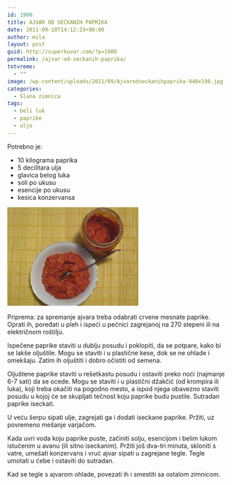 ```yaml
---
id: 1900
title: AJVAR OD SECKANIH PAPRIKA
date: 2011-09-10T14:12:23+00:00
author: mila
layout: post
guid: http://superkuvar.com/?p=1900
permalink: /ajvar-od-seckanih-paprika/
totvreme:
  - ""
image: /wp-content/uploads/2011/09/Ajvarodseckanihpaprika-940x198.jpg
categories:
  - Slana zimnica
tags:
  - beli luk
  - paprike
  - ulje
---
```

Potrebno je:

  * 10 kilograma paprika
  * 5 decilitara ulja
  * glavica belog luka
  * soli po ukusu
  * esencije po ukusu
  * kesica konzervansa

<img class="alignnone size-medium wp-image-4169" title="Ajvarodseckanihpaprika" src="/wp-content/uploads/2011/09/Ajvarodseckanihpaprika-300x225.jpg" alt="" width="300" height="225" /> 

Priprema: za spremanje ajvara treba odabrati crvene mesnate paprike. Oprati ih, poređati u pleh i ispeći u pećnici zagrejanoj na 270 stepeni ili na električnom roštilju.

Ispečene paprike staviti u dublju posudu i poklopiti, da se potpare, kako bi se lakše oljuštile. Mogu se staviti i u plastične kese, dok se ne ohlade i omekšaju. Zatim ih oljuštiti i dobro očistiti od semena.

Oljuštene paprike staviti u rešetkastu posudu i ostaviti preko noći (najmanje 6-7 sati) da se ocede. Mogu se staviti i u plastični džakčić (od krompira ili luka), koji treba okačiti na pogodno mesto, a ispod njega obavezno staviti posudu u kojoj će se skupljati tečnost koju paprike budu pustile. Sutradan paprike iseckati.

U veću šerpu sipati ulje, zagrejati ga i dodati iseckane paprike. Pržiti, uz povremeno mešanje varjačom.

Kada uvri voda koju paprike puste, začiniti solju, esencijom i belim lukom istučenim u avanu (ili sitno iseckanim). Pržiti još dva-tri minuta, skloniti s vatre, umešati konzervans i vruć ajvar sipati u zagrejane tegle. Tegle umotati u ćebe i ostaviti do sutradan.

Kad se tegle s ajvarom ohlade, povezati ih i smestiti sa ostalom zimnicom.